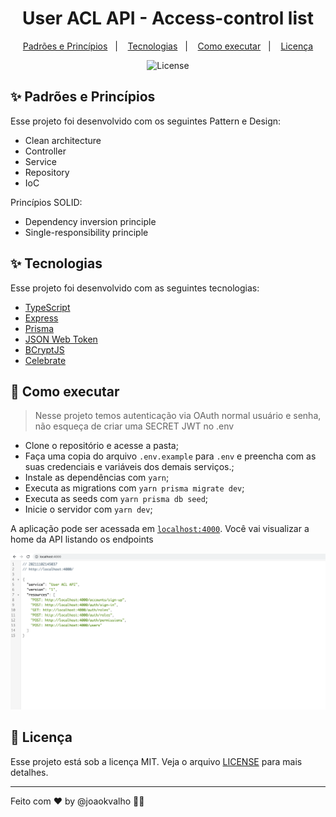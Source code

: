 <h1 align="center">User ACL API - Access-control list</h1>

<p align="center">
  <a href="#-padrões-e-princípios">Padrões e Princípios</a>&nbsp;&nbsp;&nbsp;|&nbsp;&nbsp;&nbsp;
  <a href="#-tecnologias">Tecnologias</a>&nbsp;&nbsp;&nbsp;|&nbsp;&nbsp;&nbsp;
  <a href="#-como-executar">Como executar</a>&nbsp;&nbsp;&nbsp;|&nbsp;&nbsp;&nbsp;
  <a href="#-licença">Licença</a>
</p>

<p align="center">
  <img alt="License" src="https://img.shields.io/static/v1?label=license&message=MIT&color=8257E5&labelColor=000000">
</p>

## ✨ Padrões e Princípios

Esse projeto foi desenvolvido com os seguintes Pattern e Design:
- Clean architecture
- Controller
- Service
- Repository
- IoC

Princípios SOLID:
- Dependency inversion principle
- Single-responsibility principle

## ✨ Tecnologias
Esse projeto foi desenvolvido com as seguintes tecnologias:

- [TypeScript](https://www.typescriptlang.org/)
- [Express](https://expressjs.com/pt-br/)
- [Prisma](https://www.prisma.io/)
- [JSON Web Token](https://jwt.io/)
- [BCryptJS](https://www.npmjs.com/package/bcryptjs/)
- [Celebrate](https://github.com/arb/celebrate/)

## 🚀 Como executar

> Nesse projeto temos autenticação via OAuth normal usuário e senha, não esqueça de criar uma SECRET JWT no .env
- Clone o repositório e acesse a pasta;
- Faça uma copia do arquivo `.env.example` para `.env` e preencha com as suas credenciais e variáveis dos demais serviços.;
- Instale as dependências com `yarn`;
- Executa as migrations com `yarn prisma migrate dev`;
- Executa as seeds com `yarn prisma db seed`;
- Inicie o servidor com `yarn dev`;

A aplicação pode ser acessada em [`localhost:4000`](http://localhost:4000/).
Você vai visualizar a home da API listando os endpoints

![Screenshot](entpoints.png)

## 📄 Licença

Esse projeto está sob a licença MIT. Veja o arquivo [LICENSE](LICENSE) para mais detalhes.

---

Feito com ♥ by @joaokvalho 👋🏻 &nbsp;
